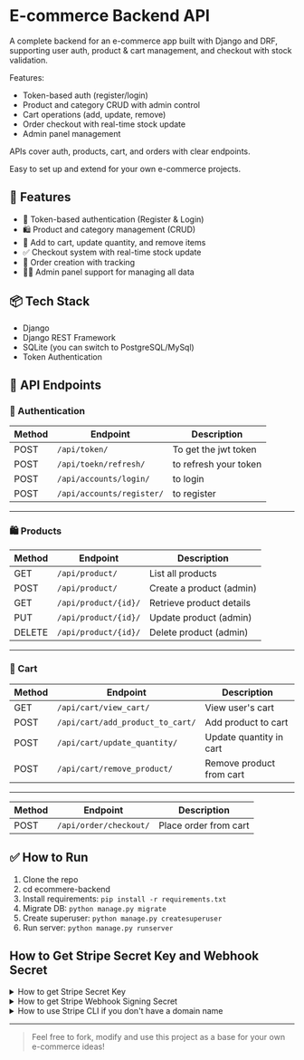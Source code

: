 # E-commerce Backend API

A complete backend for an e-commerce app built with Django and DRF, supporting user auth, product & cart management, and checkout with stock validation.

Features:
- Token-based auth (register/login)
- Product and category CRUD with admin control
- Cart operations (add, update, remove)
- Order checkout with real-time stock update
- Admin panel management

APIs cover auth, products, cart, and orders with clear endpoints.

Easy to set up and extend for your own e-commerce projects.

## 🚀 Features

- 🔐 Token-based authentication (Register & Login)
- 🛍️ Product and category management (CRUD)
- 🛒 Add to cart, update quantity, and remove items
- ✅ Checkout system with real-time stock update
- 🧾 Order creation with tracking
- 🧑‍💻 Admin panel support for managing all data

## 📦 Tech Stack

- Django
- Django REST Framework
- SQLite (you can switch to PostgreSQL/MySql)
- Token Authentication


## 📡 API Endpoints

### 🔐 Authentication

| Method | Endpoint                 | Description           |
|--------|--------------------------|-----------------------|
| POST   | `/api/token/`            | To get the jwt token  |
| POST   | `/api/toekn/refresh/`    | to refresh your token |
| POST   | `/api/accounts/login/`   | to login              |
| POST   | `/api/accounts/register/`| to register           |

---

### 🛍️ Products

| Method | Endpoint                | Description               |
|--------|-------------------------|---------------------------|
| GET    | `/api/product/`         | List all products         |
| POST   | `/api/product/`         | Create a product (admin)  |
| GET    | `/api/product/{id}/`    | Retrieve product details  |
| PUT    | `/api/product/{id}/`    | Update product (admin)    |
| DELETE | `/api/product/{id}/`    | Delete product (admin)    |

---


### 🛒 Cart

| Method | Endpoint                         | Description                |
|--------|----------------------------------|----------------------------|
| GET    | `/api/cart/view_cart/`           | View user's cart           |
| POST   | `/api/cart/add_product_to_cart/` | Add product to cart        |
| POST   | `/api/cart/update_quantity/`     | Update quantity in cart    |
| POST   | `/api/cart/remove_product/`      | Remove product from cart   |

---


| Method | Endpoint              | Description          |
|--------|-----------------------|----------------------|
| POST   | `/api/order/checkout/`| Place order from cart|


## ✅ How to Run

1. Clone the repo
2. cd ecommere-backend
3. Install requirements: `pip install -r requirements.txt`
4. Migrate DB: `python manage.py migrate`
5. Create superuser: `python manage.py createsuperuser`
6. Run server: `python manage.py runserver`




## How to Get Stripe Secret Key and Webhook Secret

<details>
  <summary>How to get Stripe Secret Key</summary>

  1. Go to [Stripe Dashboard](https://dashboard.stripe.com/login) and log in.
  2. Navigate to **Developers** > **API keys**.
  3. Copy your **Secret Key** under Standard keys.
  4. Keep it secret and use it in your project .env file.

</details>

<details>
  <summary>How to get Stripe Webhook Signing Secret</summary>

  1. In Stripe Dashboard, go to **Developers** > **Webhooks**.
  2. Click **Add endpoint** and enter your webhook URL (e.g., `https://yourdomain.com/api/stripe/webhook/`).
  3. Select the events you want to listen to, like `checkout.session.completed`.
  4. After saving, click on the webhook and copy the **Signing Secret**.
  5. Use this secret in your project to verify incoming webhook requests.

</details>

<details>
  <summary>How to use Stripe CLI if you don't have a domain name</summary>

  1. Download and install Stripe CLI from the official site: [https://stripe.com/docs/stripe-cli](https://stripe.com/docs/stripe-cli)
  2. Login to Stripe CLI by running:
     ```
     stripe login
     ```
  3. Forward webhook events to your local server by running:
     ```
     stripe listen --forward-to localhost:8000/api/order/webhook/
     ```
  4. This will generate a webhook signing secret in the CLI output. Copy it and use it in your project settings.
   4. This will generate a webhook signing secret in the CLI output. It looks like this:
     ```
     Ready! Your webhook signing secret is whsec_XXXXXXXXXXXXXXXXXXXXXXXXXXXX
     ```
  5. Now Stripe will forward webhook events to your local machine without needing a public domain.

</details>


---

> Feel free to fork, modify and use this project as a base for your own e-commerce ideas!


